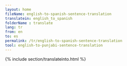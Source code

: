 ```yaml
---
layout: home
fileName: english-to-spanish-sentence-translation
translatein: english_to_spanish
folderName : translate
lang: tr
from: en
to: es
permalink: /tr/english-to-spanish-sentence-translation
tool: english-to-punjabi-sentence-translation
---
```

{% include section/translateinto.html %}